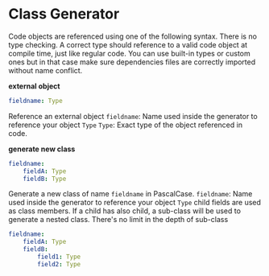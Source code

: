 # Class Generator

Code objects are referenced using one of the following syntax. There is no type checking. A correct type should reference to a valid code object at compile time, just like regular code. You can use built-in types or custom ones but in that case make sure dependencies files are correctly imported without name conflict.

**external object**
```yaml
fieldname: Type
```
Reference an external object
`fieldname`: Name used inside the generator to reference your object `Type`
`Type`: Exact type of the object referenced in code.

**generate new class**
```yaml
fieldname:
    fieldA: Type
    fieldB: Type
```
Generate a new class of name `fieldname` in PascalCase.
`fieldname`: Name used inside the generator to reference your object `Type`
child fields are used as class members.
If a child has also child, a sub-class will be used to generate a nested class.
There's no limit in the depth of sub-class

```yaml
fieldname:
    fieldA: Type
    fieldB:
        field1: Type
        field2: Type
```